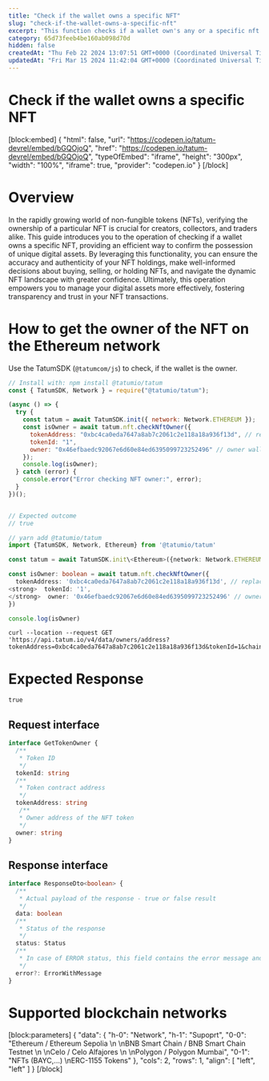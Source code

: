 ```yaml
---
title: "Check if the wallet owns a specific NFT"
slug: "check-if-the-wallet-owns-a-specific-nft"
excerpt: "This function checks if a wallet own's any or a specific nft from a collection, you can pass collection address, wallet address & tokenId as an option parameter."
category: 65d73feeb4be160ab098d70d
hidden: false
createdAt: "Thu Feb 22 2024 13:07:51 GMT+0000 (Coordinated Universal Time)"
updatedAt: "Fri Mar 15 2024 11:42:04 GMT+0000 (Coordinated Universal Time)"
---
```

# Check if the wallet owns a specific NFT

[block:embed]
{
  "html": false,
  "url": "https://codepen.io/tatum-devrel/embed/bGQOjoQ",
  "href": "https://codepen.io/tatum-devrel/embed/bGQOjoQ",
  "typeOfEmbed": "iframe",
  "height": "300px",
  "width": "100%",
  "iframe": true,
  "provider": "codepen.io"
}
[/block]


# Overview

In the rapidly growing world of non-fungible tokens (NFTs), verifying the ownership of a particular NFT is crucial for creators, collectors, and traders alike. This guide introduces you to the operation of checking if a wallet owns a specific NFT, providing an efficient way to confirm the possession of unique digital assets. By leveraging this functionality, you can ensure the accuracy and authenticity of your NFT holdings, make well-informed decisions about buying, selling, or holding NFTs, and navigate the dynamic NFT landscape with greater confidence. Ultimately, this operation empowers you to manage your digital assets more effectively, fostering transparency and trust in your NFT transactions.

# How to get the owner of the NFT on the Ethereum network

Use the TatumSDK (`@tatumcom/js`) to check, if the wallet is the owner.

```javascript
// Install with: npm install @tatumio/tatum
const { TatumSDK, Network } = require("@tatumio/tatum");

(async () => {
  try {
    const tatum = await TatumSDK.init({ network: Network.ETHEREUM });
    const isOwner = await tatum.nft.checkNftOwner({
      tokenAddress: "0xbc4ca0eda7647a8ab7c2061c2e118a18a936f13d", // replace with your collection
      tokenId: "1",
      owner: "0x46efbaedc92067e6d60e84ed6395099723252496" // owner wallet
    });
    console.log(isOwner);
  } catch (error) {
    console.error("Error checking NFT owner:", error);
  }
})();


// Expected outcome
// true
```
```typescript Typescript
// yarn add @tatumio/tatum  
import {TatumSDK, Network, Ethereum} from '@tatumio/tatum'

const tatum = await TatumSDK.init\<Ethereum>({network: Network.ETHEREUM})

const isOwner: boolean = await tatum.nft.checkNftOwner({  
  tokenAddress: '0xbc4ca0eda7647a8ab7c2061c2e118a18a936f13d', // replace with your collection  
<strong>  tokenId: '1',  
</strong>  owner: '0x46efbaedc92067e6d60e84ed6395099723252496' // owner wallet  
})

console.log(isOwner)
```
```curl cURL
curl --location --request GET 'https://api.tatum.io/v4/data/owners/address?tokenAddress=0xbc4ca0eda7647a8ab7c2061c2e118a18a936f13d&tokenId=1&chain=ethereum&address=0x46efbaedc92067e6d60e84ed6395099723252496'
```

# Expected Response

```json5
true
```

## Request interface

```typescript
interface GetTokenOwner {
  /**
   * Token ID
   */
  tokenId: string
  /**
   * Token contract address
   */
  tokenAddress: string
   /**
   * Owner address of the NFT token
   */
  owner: string
}
```

## Response interface

```typescript
interface ResponseDto<boolean> {
  /**
   * Actual payload of the response - true or false result
   */
  data: boolean
  /**
   * Status of the response
   */
  status: Status
  /**
   * In case of ERROR status, this field contains the error message and detailed description
   */
  error?: ErrorWithMessage
}
```

# Supported blockchain networks

[block:parameters]
{
  "data": {
    "h-0": "Network",
    "h-1": "Supoprt",
    "0-0": "Ethereum / Ethereum Sepolia  \n  \nBNB Smart Chain / BNB Smart Chain Testnet  \n  \nCelo / Celo Alfajores  \n  \nPolygon / Polygon Mumbai",
    "0-1": "NFTs (BAYC,...)  \nERC-1155 Tokens"
  },
  "cols": 2,
  "rows": 1,
  "align": [
    "left",
    "left"
  ]
}
[/block]
